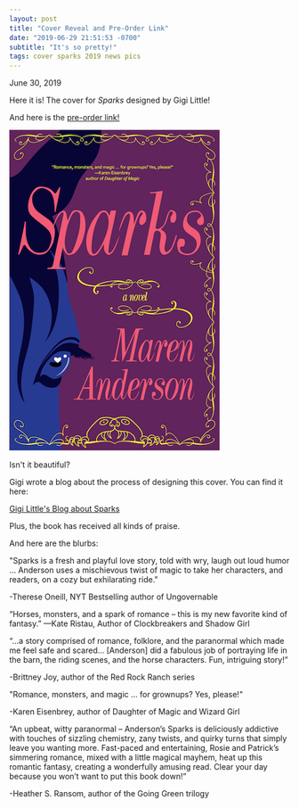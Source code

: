 ```yaml
---
layout: post
title: "Cover Reveal and Pre-Order Link"
date: "2019-06-29 21:51:53 -0700"
subtitle: "It's so pretty!"
tags: cover sparks 2019 news pics
---
```


June 30, 2019

Here it is! The cover for *Sparks* designed by Gigi Little!

And here is the [pre-order link!](https://amzn.to/2JlV9pM)

![Sparks Cover](/img/SparksFrontSM.png "Sparks Cover")

Isn't it beautiful?


Gigi wrote a blog about the process of designing this cover. You can find it here:

[Gigi Little's Blog about Sparks](https://utomniabene.blogspot.com/2019/06/book-cover-sparks.html?fbclid=IwAR1QyY4zX-4sNZwLACgnuakff2UhvpY8ofPUvetnCq4jtLJXc__h6Yz2o6s)

Plus, the book has received all kinds of praise.

And here are the blurbs:

"Sparks is a fresh and playful love story, told with wry, laugh out loud humor … Anderson uses a mischievous twist of magic to take her characters, and readers, on a cozy but exhilarating ride."

-Therese Oneill, NYT Bestselling author of Ungovernable


“Horses, monsters, and a spark of romance – this is my new favorite kind of fantasy.” —Kate Ristau, Author of Clockbreakers and Shadow Girl


“...a story comprised of romance, folklore, and the paranormal which made me feel safe and scared… [Anderson] did a fabulous job of portraying life in the barn, the riding scenes, and the horse characters. Fun, intriguing story!”

-Brittney Joy, author of the Red Rock Ranch series



"Romance, monsters, and magic … for grownups? Yes, please!"

-Karen Eisenbrey, author of Daughter of Magic and Wizard Girl



“An upbeat, witty paranormal – Anderson’s Sparks is deliciously addictive with touches of sizzling chemistry, zany twists, and quirky turns that simply leave you wanting more. Fast-paced and entertaining, Rosie and Patrick’s simmering romance, mixed with a little magical mayhem, heat up this romantic fantasy, creating a wonderfully amusing read. Clear your day because you won’t want to put this book down!”

-Heather S. Ransom, author of the Going Green trilogy
